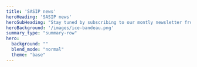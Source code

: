 ```yaml
---
title: 'SASIP news'
heroHeading: 'SASIP news'
heroSubHeading: "Stay tuned by subscribing to our montly newsletter from the menu bar" 
heroBackground: '/images/ice-bandeau.png'
summary_type: "summary-row"
hero:
  background: ""
  blend_mode: "normal"
  theme: "base"
---
```

